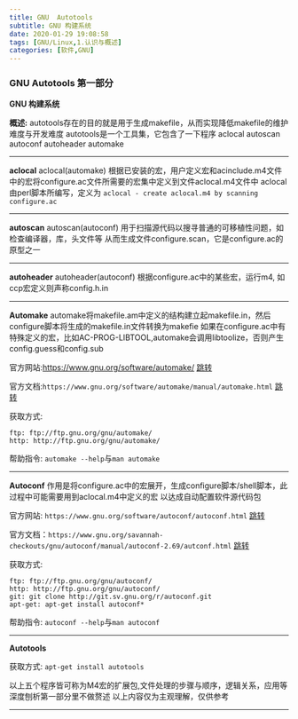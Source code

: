 ```yaml
---
title: GNU  Autotools
subtitle: GNU 构建系统
date: 2020-01-29 19:08:58
tags: [GNU/Linux,1.认识与概述]
categories: [软件,GNU]
---
```


### GNU Autotools 第一部分

**GNU 构建系统**

**概述:**
autotools存在的目的就是用于生成makefile，从而实现降低makefile的维护难度与开发难度
autotools是一个工具集，它包含了一下程序
aclocal
autoscan
autoconf
autoheader
automake

---

**aclocal**
aclocal(automake)
根据已安装的宏，用户定义宏和acinclude.m4文件中的宏将configure.ac文件所需要的宏集中定义到文件aclocal.m4文件中
aclocal由perl脚本所编写，定义为 `aclocal - create aclocal.m4 by scanning configure.ac`

---

**autoscan**
autoscan(autoconf)
用于扫描源代码以搜寻普通的可移植性问题，如检查编译器，库，头文件等
从而生成文件configure.scan，它是configure.ac的原型之一

---

**autoheader**
autoheader(autoconf)
根据configure.ac中的某些宏，运行m4,
如ccp宏定义则声称config.h.in

---

**Automake**
automake将makefile.am中定义的结构建立起makefile.in，然后configure脚本将生成的makefile.in文件转换为makefie
如果在configure.ac中有特殊定义的宏，比如AC-PROG-LIBTOOL,automake会调用libtoolize，否则产生config.guess和config.sub

官方网站:https://www.gnu.org/software/automake/
[跳转](https://www.gnu.org/software/automake/)

官方文档:`https://www.gnu.org/software/automake/manual/automake.html`
[跳转](https://www.gnu.org/software/automake/manual/automake.html)

获取方式:
```
ftp: ftp://ftp.gnu.org/gnu/automake/ 
http: http://ftp.gnu.org/gnu/automake/ 
```
帮助指令: `automake --help`与`man automake`

---

**Autoconf**
作用是将configure.ac中的宏展开，生成configure脚本/shell脚本，此过程中可能需要用到aclocal.m4中定义的宏
以达成自动配置软件源代码包

官方网站: `https://www.gnu.org/software/autoconf/autoconf.html`
[跳转](https://www.gnu.org/software/autoconf/autoconf.html)

官方文档：`https://www.gnu.org/savannah-checkouts/gnu/autoconf/manual/autoconf-2.69/autconf.html`
[跳转](https://www.gnu.org/savannah-checkouts/gnu/autoconf/manual/autoconf-2.69/autoconf.html)

获取方式: 
```
ftp: ftp://ftp.gnu.org/gnu/autoconf/
http: http://ftp.gnu.org/gnu/autoconf/
git: git clone http://git.sv.gnu.org/r/autoconf.git
apt-get: apt-get install autoconf*
```
帮助指令: `autoconf --help`与`man autoconf`

---

**Autotools**

获取方式:
`apt-get install autotools`

以上五个程序皆可称为M4宏的扩展包,文件处理的步骤与顺序，逻辑关系，应用等深度刨析第一部分里不做赘述
以上内容仅为主观理解，仅供参考

---
